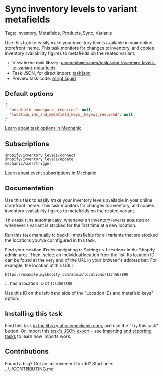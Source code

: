 # Sync inventory levels to variant metafields

Tags: Inventory, Metafields, Products, Sync, Variants

Use this task to easily make your inventory levels available in your online storefront theme. This task monitors for changes to inventory, and copies inventory availability figures to metafields on the related variant.

* View in the task library: [usemechanic.com/task/sync-inventory-levels-to-variant-metafields](https://usemechanic.com/task/sync-inventory-levels-to-variant-metafields)
* Task JSON, for direct import: [task.json](../../tasks/sync-inventory-levels-to-variant-metafields.json)
* Preview task code: [script.liquid](./script.liquid)

## Default options

```json
{
  "metafield_namespace__required": null,
  "location_ids_and_metafield_keys__keyval_required": null
}
```

[Learn about task options in Mechanic](https://docs.usemechanic.com/article/471-task-options)

## Subscriptions

```liquid
shopify/inventory_levels/connect
shopify/inventory_levels/update
mechanic/user/trigger
```

[Learn about event subscriptions in Mechanic](https://docs.usemechanic.com/article/408-subscriptions)

## Documentation

Use this task to easily make your inventory levels available in your online storefront theme. This task monitors for changes to inventory, and copies inventory availability figures to metafields on the related variant.

This task runs automatically, whenever an inventory level is adjusted or whenever a variant is stocked for the first time at a new location.

Run this task manually to backfill metafields for all variants that are stocked the locations you've connfigured in this task.

Find your location IDs by navigating to Settings > Locations in the Shopify admin area. Then, select an individual location from the list. Its location ID can be found at the very end of the URL in your browser's address bar. For example, the location at this URL:

```
https://example.myshopify.com/admin/locations/1234567890
```

... has a location ID of `1234567890`.

Use this ID on the left-hand side of the "Location IDs and metafield keys" option.

## Installing this task

Find this task [in the library at usemechanic.com](https://usemechanic.com/task/sync-inventory-levels-to-variant-metafields), and use the "Try this task" button. Or, import [this task's JSON export](../../tasks/sync-inventory-levels-to-variant-metafields.json) – see [Importing and exporting tasks](https://docs.usemechanic.com/article/505-importing-and-exporting-tasks) to learn how imports work.

## Contributions

Found a bug? Got an improvement to add? Start here: [../../CONTRIBUTING.md](../../CONTRIBUTING.md).
